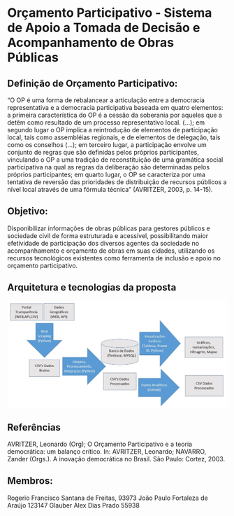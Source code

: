 # Orçamento Participativo - Sistema de Apoio a Tomada de Decisão e Acompanhamento de Obras Públicas

## Definição de Orçamento Participativo:
“O OP é uma forma de rebalancear a articulação entre a democracia representativa e a democracia participativa baseada em quatro elementos: a primeira característica do OP é a cessão da soberania por aqueles que a detêm como resultado de um processo representativo local. (…); em segundo lugar o OP implica a reintrodução de elementos de participação local, tais como assembléias regionais, e de elementos de delegação, tais como os conselhos (…); em terceiro lugar, a participação envolve um conjunto de regras que são definidas pelos próprios participantes, vinculando o OP a uma tradição de reconstituição de uma gramática social participativa na qual as regras da deliberação são determinadas pelos próprios participantes; em quarto lugar, o OP se caracteriza por uma tentativa de reversão das prioridades de distribuição de recursos públicos a nível local através de uma fórmula técnica” (AVRITZER, 2003, p. 14-15).

## Objetivo:
Disponibilizar informações de obras públicas para gestores públicos e sociedade civil de forma estruturada e acessível, possibilitando maior efetividade de participação dos diversos agentes da sociedade no acompanhamento e orçamento de obras em suas cidades, utilizando os recursos tecnológicos existentes como ferramenta de inclusão e apoio no orçamento participativo.

## Arquitetura e tecnologias da proposta
![Arquitetura:](https://github.com/RFSFreitas/SAAO/blob/master/Arquitetura2.jpg)


## Referências
AVRITZER, Leonardo (Org);  O Orçamento Participativo e a teoria democrática: um balanço crítico. In: AVRITZER, Leonardo; NAVARRO, Zander (Orgs.). A inovação democrática no Brasil. São Paulo: Cortez, 2003.
 
 
## Membros:
Rogerio Francisco Santana de Freitas, 93973
João Paulo Fortaleza de Araújo 123147
Glauber Alex Dias Prado 55938
 
 

